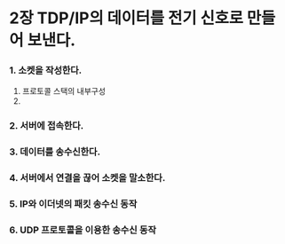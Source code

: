 # 2장 TDP/IP의 데이터를 전기 신호로 만들어 보낸다.



### 1. 소켓을 작성한다.

1. 프로토콜 스택의 내부구성
2. 

### 2. 서버에 접속한다.

### 3. 데이터를 송수신한다.

### 4. 서버에서 연결을 끊어 소켓을 말소한다.

### 5. IP와 이더넷의 패킷 송수신 동작

### 6. UDP 프로토콜을 이용한 송수신 동작